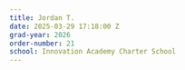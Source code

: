 ```yaml
---
title: Jordan T.
date: 2025-03-29 17:18:00 Z
grad-year: 2026
order-number: 21
school: Innovation Academy Charter School
---
```


